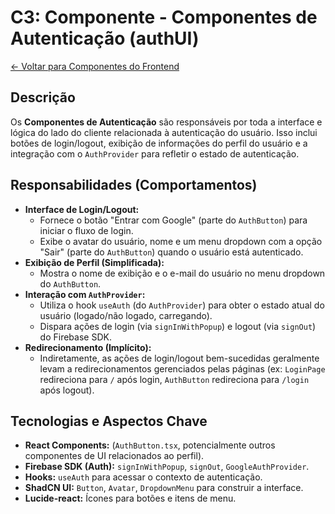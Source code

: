 
# C3: Componente - Componentes de Autenticação (authUI)

[<- Voltar para Componentes do Frontend](./../01-frontend-app-components.md)

## Descrição

Os **Componentes de Autenticação** são responsáveis por toda a interface e lógica do lado do cliente relacionada à autenticação do usuário. Isso inclui botões de login/logout, exibição de informações do perfil do usuário e a integração com o `AuthProvider` para refletir o estado de autenticação.

## Responsabilidades (Comportamentos)

*   **Interface de Login/Logout:**
    *   Fornece o botão "Entrar com Google" (parte do `AuthButton`) para iniciar o fluxo de login.
    *   Exibe o avatar do usuário, nome e um menu dropdown com a opção "Sair" (parte do `AuthButton`) quando o usuário está autenticado.
*   **Exibição de Perfil (Simplificada):**
    *   Mostra o nome de exibição e o e-mail do usuário no menu dropdown do `AuthButton`.
*   **Interação com `AuthProvider`:**
    *   Utiliza o hook `useAuth` (do `AuthProvider`) para obter o estado atual do usuário (logado/não logado, carregando).
    *   Dispara ações de login (via `signInWithPopup`) e logout (via `signOut`) do Firebase SDK.
*   **Redirecionamento (Implícito):**
    *   Indiretamente, as ações de login/logout bem-sucedidas geralmente levam a redirecionamentos gerenciados pelas páginas (ex: `LoginPage` redireciona para `/` após login, `AuthButton` redireciona para `/login` após logout).

## Tecnologias e Aspectos Chave

*   **React Components:** (`AuthButton.tsx`, potencialmente outros componentes de UI relacionados ao perfil).
*   **Firebase SDK (Auth):** `signInWithPopup`, `signOut`, `GoogleAuthProvider`.
*   **Hooks:** `useAuth` para acessar o contexto de autenticação.
*   **ShadCN UI:** `Button`, `Avatar`, `DropdownMenu` para construir a interface.
*   **Lucide-react:** Ícones para botões e itens de menu.
